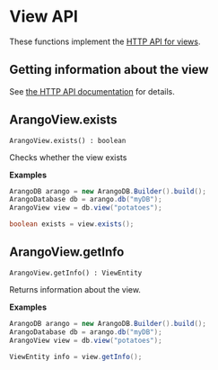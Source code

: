 # View API

These functions implement the
[HTTP API for views](https://docs.arangodb.com/latest/HTTP/Views/index.html).

## Getting information about the view

See
[the HTTP API documentation](https://docs.arangodb.com/latest/HTTP/Views/Getting.html)
for details.

## ArangoView.exists

`ArangoView.exists() : boolean`

Checks whether the view exists

**Examples**

```Java
ArangoDB arango = new ArangoDB.Builder().build();
ArangoDatabase db = arango.db("myDB");
ArangoView view = db.view("potatoes");

boolean exists = view.exists();
```

## ArangoView.getInfo

`ArangoView.getInfo() : ViewEntity`

Returns information about the view.

**Examples**

```Java
ArangoDB arango = new ArangoDB.Builder().build();
ArangoDatabase db = arango.db("myDB");
ArangoView view = db.view("potatoes");

ViewEntity info = view.getInfo();
```
